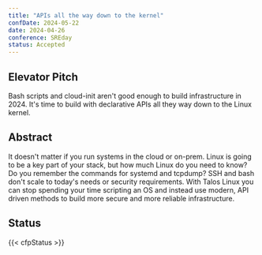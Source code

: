 ```yaml
---
title: "APIs all the way down to the kernel"
confDate: 2024-05-22
date: 2024-04-26
conference: SREday
status: Accepted
---
```


## Elevator Pitch

Bash scripts and cloud-init aren't good enough to build infrastructure in 2024. It's time to build with declarative APIs all they way down to the Linux kernel.

## Abstract

It doesn't matter if you run systems in the cloud or on-prem. Linux is going to be a key part of your stack, but how much Linux do you need to know? Do you remember the commands for systemd and tcpdump? SSH and bash don't scale to today's needs or security requirements. With Talos Linux you can stop spending your time scripting an OS and instead use modern, API driven methods to build more secure and more reliable infrastructure.

## Status

{{< cfpStatus >}}
